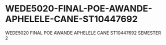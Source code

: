 # WEDE5020-FINAL-POE-AWANDE-APHELELE-CANE-ST10447692
WEDE5020 FINAL POE AWANDE APHELELE CANE ST10447692 SEMESTER 2
